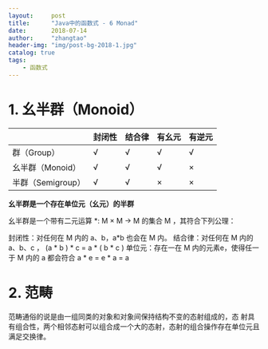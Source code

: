 ```yaml
---
layout:     post
title:      "Java中的函数式 - 6 Monad"
date:       2018-07-14
author:     "zhangtao"
header-img: "img/post-bg-2018-1.jpg"
catalog: true
tags:
    - 函数式
---
```


# 1. 幺半群（Monoid）


|           | 封闭性 | 结合律 | 有幺元 | 有逆元 |
|-----------|-------|-------|-------|-------|
| 群（Group）| √ | √ | √ | √ |
| 幺半群（Monoid）| √ | √ | √ | × |
| 半群（Semigroup）| √ | √ | × | × |

**幺半群是一个存在单位元（幺元）的半群**

幺半群是一个带有二元运算 *: M × M → M 的集合 M ，其符合下列公理：

封闭性：对任何在 M 内的 a、b，a*b 也会在 M 内。
结合律：对任何在 M 内的a、b、c ， (a * b ) * c = a * ( b * c ) 
单位元：存在一在 M 内的元素e，使得任一于 M 内的 a 都会符合 a * e = e * a = a 


# 2. 范畴

范畴通俗的说是由一组同类的对象和对象间保持结构不变的态射组成的，态 射具有组合性，两个相邻态射可以组合成一个大的态射，态射的组合操作存在单位元且满足交换律。

